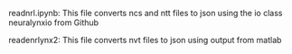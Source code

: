 readnrl.ipynb:
This file converts ncs and ntt files to json using the io class neuralynxio from Github

readenrlynx2:
This file converts nvt files to json using output from matlab
